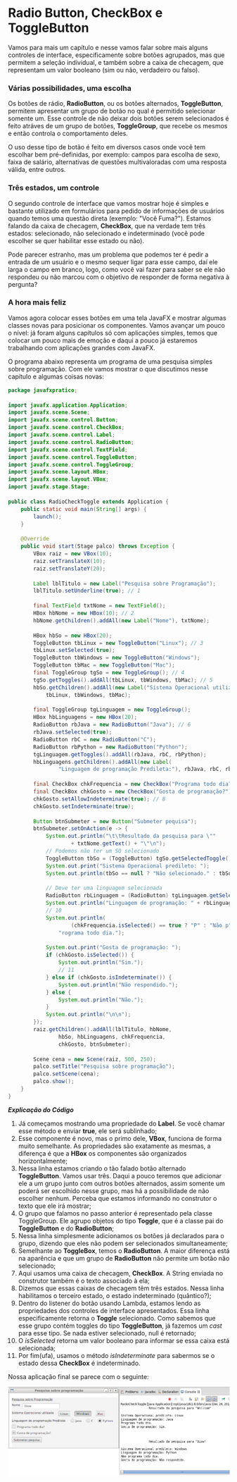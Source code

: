 # Radio Button, CheckBox e ToggleButton

Vamos para mais um capítulo e nesse vamos falar sobre mais alguns controles de interface, especificamente sobre botões agrupados, mas que permitem a seleção individual, e também sobre a caixa de checagem, que representam um valor booleano (sim ou não, verdadeiro ou falso).

### Várias possibilidades, uma escolha

Os botões de rádio, **RadioButton**, ou os botões alternados, **ToggleButton**, permitem apresentar um grupo de botão no qual é permitido selecionar somente um. Esse controle de não deixar dois botões serem selecionados é feito atráves de um grupo de botões, **ToggleGroup**, que recebe os mesmos e então controla o comportamento deles. 

O uso desse tipo de botão é feito em diversos casos onde você tem escolhar bem pré-definidas, por exemplo: campos para escolha de sexo, faixa de salário, alternativas de questões multivaloradas com uma resposta válida, entre outros.

### Três estados, um controle

O segundo controle de interface que vamos mostrar hoje é simples e bastante utilizado em formulários para pedido de informações de usuários quando temos uma questão direta (exemplo: "Você Fuma?"). Estamos falando da caixa de checagem, **CheckBox**, que na verdade tem três estados: selecionado, não selecionado e indeterminado (você pode escolher se quer habilitar esse estado ou não). 

Pode parecer estranho, mas um problema que podemos ter é pedir a entrada de um usuário e o mesmo sequer ligar para esse campo, daí ele larga o campo em branco, logo, como você vai fazer para saber se ele não respondeu ou não marcou com o objetivo de responder de forma negativa à pergunta? 

### A hora mais feliz

Vamos agora colocar esses botões em uma tela JavaFX e  mostrar algumas classes novas para posicionar os componentes. Vamos avançar um pouco o nível: já foram alguns capítulos só com aplicações simples, temos que colocar um pouco mais de emoção e daqui a pouco já estaremos trabalhando com aplicações grandes com JavaFX. 

O programa abaixo representa um programa de uma pesquisa simples sobre programação. Com ele vamos mostrar o que discutimos nesse capítulo e algumas coisas novas:


```java
package javafxpratico;

import javafx.application.Application;
import javafx.scene.Scene;
import javafx.scene.control.Button;
import javafx.scene.control.CheckBox;
import javafx.scene.control.Label;
import javafx.scene.control.RadioButton;
import javafx.scene.control.TextField;
import javafx.scene.control.ToggleButton;
import javafx.scene.control.ToggleGroup;
import javafx.scene.layout.HBox;
import javafx.scene.layout.VBox;
import javafx.stage.Stage;

public class RadioCheckToggle extends Application {
	public static void main(String[] args) {
		launch();
	}

	@Override
	public void start(Stage palco) throws Exception {
		VBox raiz = new VBox(10);
		raiz.setTranslateX(10);
		raiz.setTranslateY(20);

		Label lblTitulo = new Label("Pesquisa sobre Programação");
		lblTitulo.setUnderline(true); // 1

		final TextField txtNome = new TextField();
		HBox hbNome = new HBox(10); // 2
		hbNome.getChildren().addAll(new Label("Nome"), txtNome);

		HBox hbSo = new HBox(20);
		ToggleButton tbLinux = new ToggleButton("Linux"); // 3
		tbLinux.setSelected(true);
		ToggleButton tbWindows = new ToggleButton("Windows");
		ToggleButton tbMac = new ToggleButton("Mac");
		final ToggleGroup tgSo = new ToggleGroup(); // 4
		tgSo.getToggles().addAll(tbLinux, tbWindows, tbMac); // 5
		hbSo.getChildren().addAll(new Label("Sistema Operacional utilizado"), 
		    tbLinux, tbWindows, tbMac);

		final ToggleGroup tgLinguagem = new ToggleGroup();
		HBox hbLinguagens = new HBox(20);
		RadioButton rbJava = new RadioButton("Java"); // 6
		rbJava.setSelected(true);
		RadioButton rbC = new RadioButton("C");
		RadioButton rbPython = new RadioButton("Python");
		tgLinguagem.getToggles().addAll(rbJava, rbC, rbPython);
		hbLinguagens.getChildren().addAll(new Label(
				"Linguagem de programação Predileta:"), rbJava, rbC, rbPython);

		final CheckBox chkFrequencia = new CheckBox("Programa todo dia?"); // 7
		final CheckBox chkGosto = new CheckBox("Gosta de programação?");
		chkGosto.setAllowIndeterminate(true); // 8
		chkGosto.setIndeterminate(true);

		Button btnSubmeter = new Button("Submeter pequisa");
		btnSubmeter.setOnAction(e -> {
			System.out.println("\t\tResultado da pesquisa para \"" 
					+ txtNome.getText() + "\"\n");
			// Podemos não ter um SO selecionado
			ToggleButton tbSo = (ToggleButton) tgSo.getSelectedToggle(); // 9
			System.out.print("Sistema Operacional predileto: ");
			System.out.println(tbSo == null ? "Não selecionado." : tbSo.getText());

			// Deve ter uma linguagem selecionada
			RadioButton rbLinguagem = (RadioButton) tgLinguagem.getSelectedToggle();
			System.out.println("Linguagem de programação: " + rbLinguagem.getText());
			// 10
			System.out.println(
					(chkFrequencia.isSelected() == true ? "P" : "Não p") + 
				"rograma todo dia.");

			System.out.print("Gosta de programação: ");
			if (chkGosto.isSelected()) {
				System.out.println("Sim.");
				// 11
			} else if (chkGosto.isIndeterminate()) {
				System.out.println("Não respondido.");
			} else {
				System.out.println("Não.");
			}
			System.out.println("\n\n");
		});
		raiz.getChildren().addAll(lblTitulo, hbNome, 
				hbSo, hbLinguagens, chkFrequencia, 
				chkGosto, btnSubmeter);

		Scene cena = new Scene(raiz, 500, 250);
		palco.setTitle("Pesquisa sobre programação");
		palco.setScene(cena);
		palco.show();
	}
}
```
***Explicação do Código***

1. Já começamos mostrando uma propriedade do **Label**. Se você chamar esse método e enviar **true**, ele será sublinhado;
2. Esse componente é novo, mas o primo dele, **VBox**, funciona de forma muito semelhante. As propriedades são exatamente as mesmas, a diferença é que a **HBox** os componentes são organizados horizontalmente;
3. Nessa linha estamos criando o tão falado botão alternado **ToggleButton**. Vamos usar três. Daqui a pouco teremos que adicionar ele a um grupo junto com outros botões alternados, assim somente um poderá ser escolhido nesse grupo, mas há a possibilidade de não escolher nenhum. Perceba que estamos informando no construtor o texto que ele irá mostrar;
4. O grupo que falamos no passo anterior é representado pela classe ToggleGroup. Ele agrupo objetos do tipo **Toggle**, que é a classe pai do **ToggleButton** e do **RadioButton**;
5. Nessa linha simplesmente adicionamos os botões já declarados para o grupo, dizendo que eles não podem ser selecionados simultaneamente;
6. Semelhante ao **ToggleBox**, temos o **RadioButton**. A maior diferença está na aparência e que um grupo de **RadioButton** não permite um botão não selecionado;
7. Aqui usamos uma caixa de checagem, **CheckBox**. A String enviada no construtor também é o texto associado à ela;
8. Dizemos que essas caixas de checagem têm três estados. Nessa linha habilitamos o terceiro estado, o estado indeterminado (quântico?);
9. Dentro do listener do botão usando Lambda, estamos lendo as propriedades dos controles de interface apresentados. Essa linha especificamente retorna o **Toggle** selecionado. Como sabemos que esse grupo contém toggles do tipo **ToggleButton**, já fazemos um *cast* para esse tipo. Se nada estiver selecionado, null é retornado;
10. O *isSelected* retorna um valor booleano para informar se essa caixa está selecionada;
11. Por fim(ufa), usamos o método *isIndeterminate* para sabermos se o estado dessa **CheckBox** é indeterminado.

Nossa aplicação final se parece com o seguinte:


![](../imagens/telas/RadioCheckToggle.png)
